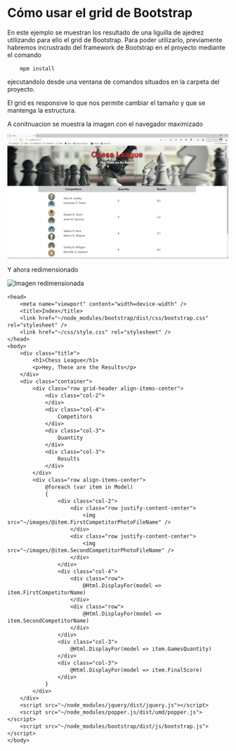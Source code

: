 # Cómo usar el grid de Bootstrap

En este ejemplo se muestran los resultado de una liguilla de ajedrez utilizando para ello el grid de Bootstrap.
Para poder utilizarlo, previamente habremos incrustrado del framework de Bootstrap en el proyecto mediante el comando

        mpm install

ejecutandolo desde una ventana de comandos situados en la carpeta del proyecto.

El grid es responsive lo que nos permite cambiar el tamaño y que se mantenga la estructura.

A conitnuacion se muestra la imagen con el navegador maximizado

![Imagen maximizada](https://github.com/ialcaidef/GridExample/blob/master/grid%20images/expand.png)

Y ahora redimensionado

![Imagen redimensionada](https://github.com/ialcaidef/GridExample/blob/master/grid%20images/collapse.png)

~~~
<head>
    <meta name="viewport" content="width=device-width" />
    <title>Index</title>
    <link href="~/node_modules/bootstrap/dist/css/bootstrap.css" rel="stylesheet" />
    <link href="~/css/style.css" rel="stylesheet" />
</head>
<body>
    <div class="title">
        <h1>Chess League</h1>
        <p>Hey, These are the Results</p>
    </div>
    <div class="container">
        <div class="row grid-header align-items-center">
            <div class="col-2">
            </div>
            <div class="col-4">
                Competitors
            </div>
            <div class="col-3">
                Quantity
            </div>
            <div class="col-3">
                Results
            </div>
        </div>
        <div class="row align-items-center">
            @foreach (var item in Model)
            {
                <div class="col-2">
                    <div class="row justify-content-center">
                        <img src="~/images/@item.FirstCompetitorPhotoFileName" />
                    </div>
                    <div class="row justify-content-center">
                        <img src="~/images/@item.SecondCompetitorPhotoFileName" />
                    </div>
                </div>
                <div class="col-4">
                    <div class="row">
                        @Html.DisplayFor(model => item.FirstCompetitorName)
                    </div>
                    <div class="row">
                        @Html.DisplayFor(model => item.SecondCompetitorName)
                    </div>
                </div>
                <div class="col-3">
                    @Html.DisplayFor(model => item.GamesQuantity)
                </div>
                <div class="col-3">
                    @Html.DisplayFor(model => item.FinalScore)
                </div>
            }
        </div>
    </div>
    <script src="~/node_modules/jquery/dist/jquery.js"></script>
    <script src="~/node_modules/popper.js/dist/umd/popper.js"></script>
    <script src="~/node_modules/bootstrap/dist/js/bootstrap.js"></script>
</body>
~~~
